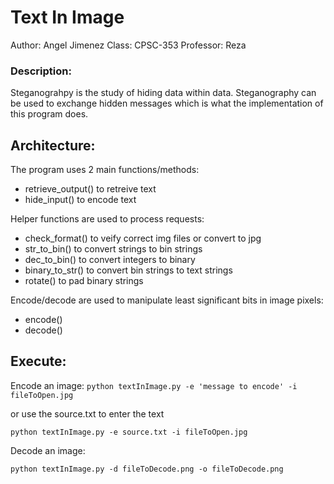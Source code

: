 # Text In Image
Author: Angel Jimenez
Class: CPSC-353
Professor: Reza

### Description: 
Steganograhpy is the study of hiding data within data. Steganography can be used to exchange hidden messages which is what the implementation of this program does. 

## Architecture:
The program uses 2 main functions/methods: 
* retrieve_output() to retreive text
* hide_input() to encode text

Helper functions are used to process requests:
* check_format() to veify correct img files or convert to jpg
* str_to_bin() to convert strings to bin strings
* dec_to_bin() to convert integers to binary
* binary_to_str() to convert bin strings to text strings
* rotate() to pad binary strings

Encode/decode are used to manipulate least significant bits in image pixels:
* encode()
* decode()

## Execute:

Encode an image:
`python textInImage.py -e 'message to encode' -i fileToOpen.jpg`

or use the source.txt to enter the text

`python textInImage.py -e source.txt -i fileToOpen.jpg`

Decode an image:

`python textInImage.py -d fileToDecode.png -o fileToDecode.png`
